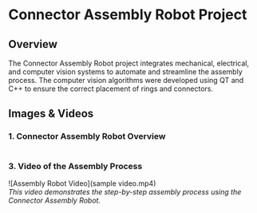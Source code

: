 # Connector Assembly Robot Project

## Overview
The Connector Assembly Robot project integrates mechanical, electrical, and computer vision systems to automate and streamline the assembly process. The computer vision algorithms were developed using QT and C++ to ensure the correct placement of rings and connectors.

## Images & Videos

### 1. Connector Assembly Robot Overview
![]()



### 3. Video of the Assembly Process
![Assembly Robot Video](sample video.mp4)  
*This video demonstrates the step-by-step assembly process using the Connector Assembly Robot.*
